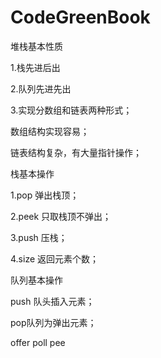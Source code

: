 # CodeGreenBook

堆栈基本性质

1.栈先进后出

2.队列先进先出

3.实现分数组和链表两种形式；

数组结构实现容易；

链表结构复杂，有大量指针操作；

栈基本操作

1.pop 弹出栈顶；

2.peek 只取栈顶不弹出；

3.push 压栈；

4.size 返回元素个数；

队列基本操作

push 队头插入元素；

pop队列为弹出元素；

offer poll pee

